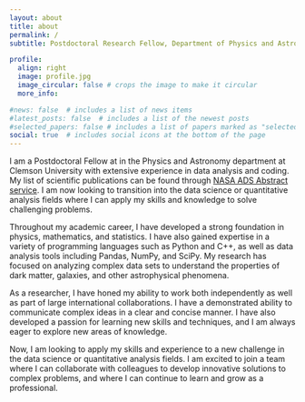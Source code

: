 ```yaml
---
layout: about
title: about
permalink: /
subtitle: Postdoctoral Research Fellow, Department of Physics and Astronomy, Clemson University

profile:
  align: right
  image: profile.jpg
  image_circular: false # crops the image to make it circular
  more_info:

#news: false  # includes a list of news items
#latest_posts: false  # includes a list of the newest posts
#selected_papers: false # includes a list of papers marked as "selected={true}"
social: true  # includes social icons at the bottom of the page
---
```


I am a Postdoctoral Fellow at in the Physics and Astronomy department at Clemson University with extensive experience in data analysis and coding. My list of scientific publications can be found through [NASA ADS Abstract service](https://ui.adsabs.harvard.edu/search/q=docs(ad954e1543ba0039fc59b908b6149892)&sort=date%20desc%2C%20bibcode%20desc&p_=0). I am now looking to transition into the data science or quantitative analysis fields where I can apply my skills and knowledge to solve challenging problems.

Throughout my academic career, I have developed a strong foundation in physics, mathematics, and statistics. I have also gained expertise in a variety of programming languages such as Python and C++, as well as data analysis tools including Pandas, NumPy, and SciPy. My research has focused on analyzing complex data sets to understand the properties of dark matter, galaxies, and other astrophysical phenomena.

As a researcher, I have honed my ability to work both independently as well as part of large international collaborations. I have a demonstrated ability to communicate complex ideas in a clear and concise manner. I have also developed a passion for learning new skills and techniques, and I am always eager to explore new areas of knowledge.

Now, I am looking to apply my skills and experience to a new challenge in the data science or quantitative analysis fields. I am excited to join a team where I can collaborate with colleagues to develop innovative solutions to complex problems, and where I can continue to learn and grow as a professional.
